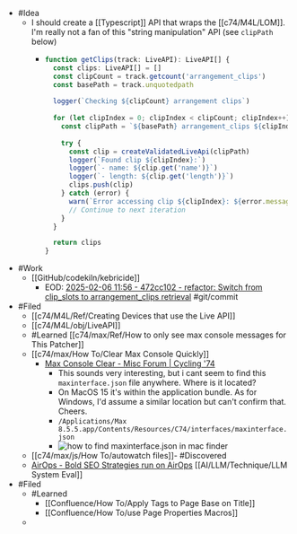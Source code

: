 - #Idea
	- I should create a [[Typescript]] API that wraps the [[c74/M4L/LOM]]. I'm really not a fan of this "string manipulation" API (see `clipPath` below)
		- ```ts
		  function getClips(track: LiveAPI): LiveAPI[] {
		    const clips: LiveAPI[] = []
		    const clipCount = track.getcount('arrangement_clips')
		    const basePath = track.unquotedpath
		    
		    logger(`Checking ${clipCount} arrangement clips`)
		    
		    for (let clipIndex = 0; clipIndex < clipCount; clipIndex++) {
		      const clipPath = `${basePath} arrangement_clips ${clipIndex}`
		      
		      try {
		        const clip = createValidatedLiveApi(clipPath)
		        logger(`Found clip ${clipIndex}:`)
		        logger(`- name: ${clip.get('name')}`)
		        logger(`- length: ${clip.get('length')}`)
		        clips.push(clip)
		      } catch (error) {
		        warn(`Error accessing clip ${clipIndex}: ${error.message}`)
		        // Continue to next iteration
		      }
		    }
		  
		    return clips
		  }
		  ```
- #Work
	- [[GitHub/codekiln/kebricide]]
		- EOD: [2025-02-06 11:56 - 472cc102 - refactor: Switch from clip_slots to arrangement_clips retrieval](https://github.com/codekiln/kebricide/commit/472cc102) #git/commit
- #Filed
	- [[c74/M4L/Ref/Creating Devices that use the Live API]]
	- [[c74/M4L/obj/LiveAPI]]
	- #Learned [[c74/max/Ref/How to only see max console messages for This Patcher]]
	- [[c74/max/How To/Clear Max Console Quickly]]
		- [Max Console Clear - Misc Forum | Cycling '74](https://cycling74.com/forums/max-console-clear?utm_source=chatgpt.com)
			- This sounds very interesting, but i cant seem to find this `maxinterface.json` file anywhere. Where is it located?
			- On MacOS 15 it's within the application bundle. As for Windows, I'd assume a similar location but can't confirm that. Cheers.
			- `/Applications/Max 8.5.5.app/Contents/Resources/C74/interfaces/maxinterface.json`
			- ![how to find maxinterface.json in mac finder](https://cycling74-web-uploads.s3.amazonaws.com/54688ef9aafdf157775110d4/2025-01-29T21:56:32Z/Untitled.png)
	- [[c74/max/js/How To/autowatch files]]- #Discovered
	- [AirOps - Bold SEO Strategies run on AirOps](https://www.airops.com/?via=peter&gad_source=1&gclid=CjwKCAiA2JG9BhAuEiwAH_zf3kua845JWnhfdZKJtkukpTOXgGc4P4k2l4vbm1C467BnZpZRkmeQ0xoCYsoQAvD_BwE) [[AI/LLM/Technique/LLM System Eval]]
- #Filed
	- #Learned
		- [[Confluence/How To/Apply Tags to Page Base on Title]]
		- [[Confluence/How To/use Page Properties Macros]]
	-